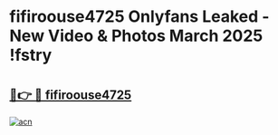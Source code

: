 # fifiroouse4725 Onlyfans Leaked - New Video & Photos March 2025 !fstry

# <h2><a href="https://55xrsv.iuczelnia.edu.pl?title=fifiroouse4725&ref=fstry">🔗👉 🔴 fifiroouse4725</a></h2>

[![acn](https://github.com/user-attachments/assets/0f9c940e-d8b0-45ae-aac7-cd30a18b3e1c)](https://55xrsv.iuczelnia.edu.pl?title=fifiroouse4725&ref=fstry)

